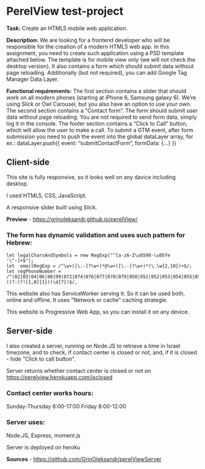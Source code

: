 # PerelView test-project

**Task:** Create an HTML5 mobile web application.

**Description:**
We are looking for a frontend developer who will be responsible for the creation of a modern HTML5 web app. In this assignment, you need to create such application using a PSD template attached below. The template is for mobile view only (we will not check the desktop version). It also contains a form which should submit data without page reloading.
Additionally (but not required), you can add Google Tag Manager Data Layer.

**Functional requirements:**
The first section contains a slider that should work on all modern phones (starting at iPhone 6, Samsung galaxy 6). We’re using Slick or Owl Carousel, but you also have an option to use your own. 
The second section contains a “Contact form”. The form should submit user data without page reloading. You are not required to send form data, simply log it in the console.
The footer section contains a “Click to Call” button, which will allow the user to make a call.
To submit a GTM event, after form submission you need to push the event into the global dataLayer array, for ex.: 
dataLayer.push({ event: “submitContactForm”, formData: {...} })

## Client-side
This site is fully responsive, so it looks well on any davice including desktop.

I used HTML5, CSS, JavaScript.

A responsive slider built using Slick.

**Preview** - https://grinoleksandr.github.io/perelView/

### The form has dynamic validation and uses such pattern for Hebrew:
    let legalCharsAndSymbols = new RegExp("^[a-zA-Z\u0590-\u05fe '\"-]+$");
    let  emailRegExp = /^\w+([\.-]?\w+)*@\w+([\.-]?\w+)*(\.\w{2,10})+$/;
    let regPhoneNumber = /^(02|03|04|06|08|09|072|074|076|077|078|079|050|051|052|053|054|055|056|058|059)((?:(?![1,0]{1}))\d{7})$/,

This website also has ServiceWorker serving it. So it can be used both, online and offline. It uses "Network or cache" caching strategie.

This website is Progressive Web App, so you can install it on any device.

## Server-side
I also created a server, running on Node.JS to retrieve a time in Israel timezone, and to check, if contact center is closed or not, and, if it is closed - hide "Click to call button".

Server returns whether contact center is closed or not on https://perelview.herokuapp.com/isclosed
### Contact center works hours:
Sunday-Thursday 8:00-17:00
Friday          8:00-12:00

### Server uses:
Node.JS, Express, moment.js

Server is deployed on heroku

**Sources** - https://github.com/GrinOleksandr/perelViewServer















       